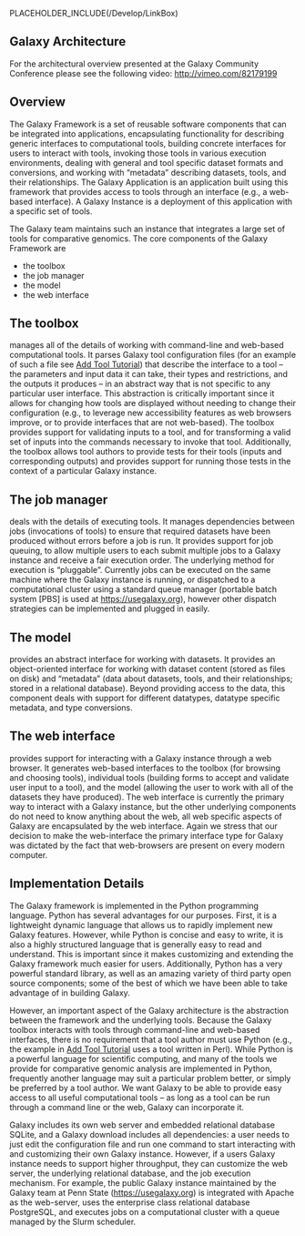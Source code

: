 PLACEHOLDER_INCLUDE(/Develop/LinkBox)

## Galaxy Architecture

For the architectural overview presented at the Galaxy Community Conference please see the following video: http://vimeo.com/82179199

## Overview

The Galaxy Framework is a set of reusable software components that can be integrated into applications, encapsulating functionality for describing generic interfaces to computational tools, building concrete interfaces for users to interact with tools, invoking those tools in various execution environments, dealing with general and tool specific dataset formats and conversions, and working with “metadata” describing datasets, tools, and their relationships. The Galaxy Application is an application built using this framework that provides access to tools through an interface (e.g., a web-based interface). A Galaxy Instance is a deployment of this application with a specific set of tools. 

The Galaxy team maintains such an instance that integrates a large set of tools for comparative genomics. 
The core components of the Galaxy Framework are 
* the toolbox
* the job manager
* the model
* the web interface

## The toolbox

manages all of the details of working with command-line and web-based computational tools. It parses Galaxy tool configuration files (for an example of such a file see [Add Tool Tutorial](/Admin/Tools/AddToolTutorial)) that describe the interface to a tool – the parameters and input data it can take, their types and restrictions, and the outputs it produces – in an abstract way that is not specific to any particular user interface. This abstraction is critically important since it allows for changing how tools are displayed without needing to change their configuration (e.g., to leverage new accessibility features as web browsers improve, or to provide interfaces that are not web-based). The toolbox provides support for validating inputs to a tool, and for transforming a valid set of inputs into the commands necessary to invoke that tool. Additionally, the toolbox allows tool authors to provide tests for their tools (inputs and corresponding outputs) and provides support for running those tests in the context of a particular Galaxy instance.

## The job manager

deals with the details of executing tools. It manages dependencies between jobs (invocations of tools) to ensure that required datasets have been produced without errors before a job is run. It provides support for job queuing, to allow multiple users to each submit multiple jobs to a Galaxy instance and receive a fair execution order. The underlying method for execution is “pluggable”. Currently jobs can be executed on the same machine where the Galaxy instance is running, or dispatched to a computational cluster using a standard queue manager (portable batch system [PBS] is used at https://usegalaxy.org), however other dispatch strategies can be implemented and plugged in easily. 

## The model

provides an abstract interface for working with datasets. It provides an object-oriented interface for working with dataset content (stored as files on disk) and “metadata” (data about datasets, tools, and their relationships; stored in a relational database). Beyond providing access to the data, this component deals with support for different datatypes, datatype specific metadata, and type conversions. 

## The web interface

provides support for interacting with a Galaxy instance through a web browser. It generates web-based interfaces to the toolbox (for browsing and choosing tools), individual tools (building forms to accept and validate user input to a tool), and the model (allowing the user to work with all of the datasets they have produced). The web interface is currently the primary way to interact with a Galaxy instance, but the other underlying components do not need to know anything about the web, all web specific aspects of Galaxy are encapsulated by the web interface.  Again we stress that our decision to make the web-interface the primary interface type for Galaxy was dictated by the fact that web-browsers are present on every modern computer. 

## Implementation Details

The Galaxy framework is implemented in the Python programming language. Python has several advantages for our purposes. First, it is a lightweight dynamic language that allows us to rapidly implement new Galaxy features. However, while Python is concise and easy to write, it is also a highly structured language that is generally easy to read and understand. This is important since it makes customizing and extending the Galaxy framework much easier for users. Additionally, Python has a very powerful standard library, as well as an amazing variety of third party open source components; some of the best of which we have been able to take advantage of in building Galaxy.

However, an important aspect of the Galaxy architecture is the abstraction between the framework and the underlying tools. Because the Galaxy toolbox interacts with tools through command-line and web-based interfaces, there is no requirement that a tool author must use Python (e.g., the example in [Add Tool Tutorial](/Admin/Tools/AddToolTutorial) uses a tool written in Perl). While Python is a powerful language for scientific computing, and many of the tools we provide for comparative genomic analysis are implemented in Python, frequently another language may suit a particular problem better, or simply be preferred by a tool author. We want Galaxy to be able to provide easy access to all useful computational tools – as long as a tool can be run through a command line or the web, Galaxy can incorporate it.

Galaxy includes its own web server and embedded relational database SQLite, and a Galaxy download includes all dependencies: a user needs to just edit the configuration file and run one command to start interacting with and customizing their own Galaxy instance. However, if a users Galaxy instance needs to support higher throughput, they can customize the web server, the underlying relational database, and the job execution mechanism. For example, the public Galaxy instance maintained by the Galaxy team at Penn State (https://usegalaxy.org) is integrated with Apache as the web-server, uses the enterprise class relational database PostgreSQL, and executes jobs on a computational cluster with a queue managed by the Slurm scheduler.

